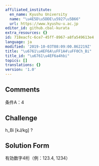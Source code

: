 ```yaml
---
affiliated_institute:
  en_name: Kyushu University
  name: "\u4E5D\u5DDE\u5927\u5B66"
  url: https://www.kyushu-u.ac.jp
editor_id: github.cbal-kurata
extra_resources: {}
id: 718eacfc-6ce7-45ff-8967-a8fa549613e4
language: ja
modified: '2019-10-03T08:09:00.862219Z'
title: "\u6761\u4EF6A\uFF1A4\uFF0Ch_Bi"
title_id: "\u6761\u4EF6a4hbi"
topics: []
translations: {}
version: '1.0'
---
```


## Comments
条件A：4

## Challenge
h_Bi [kJ/kg] ?

## Solution Form
有効数字4桁（例：123.4,  1234）





